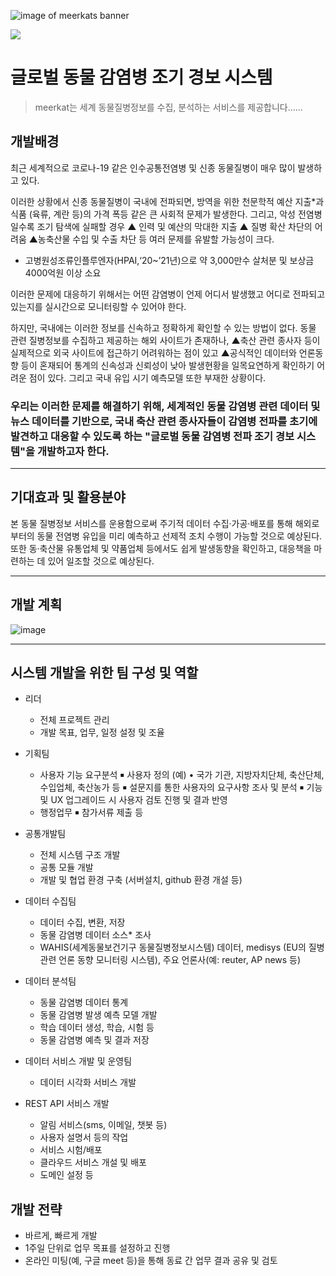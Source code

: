 ![image of meerkats banner](./photo/banner.png)

<img src="https://capsule-render.vercel.app/api?type=cylinder&color=auto&height=300&section=header&text=meerkats&animation=fadeIn&descSize=20&fontSize=120" />

# 글로벌 동물 감염병 조기 경보 시스템
> meerkat는 세계 동물질병정보를 수집, 분석하는 서비스를 제공합니다......


## 개발배경

 최근 세계적으로 코로나-19 같은 인수공통전염병 및 신종 동물질병이 매우 많이 발생하고 있다.

 이러한 상황에서 신종 동물질병이 국내에 전파되면, 방역을 위한 천문학적 예산 지출*과 식품 (육류, 계란 등)의 가격 폭등 같은 큰 사회적 문제가 발생한다. 그리고, 악성 전염병일수록 조기 탐색에 실패할 경우 ▲ 인력 및 예산의 막대한 지출 ▲ 질병 확산 차단의 어려움 ▲농축산물 수입 및 수출 차단 등 여러 문제를 유발할 가능성이 크다.
 * 고병원성조류인플루엔자(HPAI,‘20~’21년)으로 약 3,000만수 살처분 및 보상금 4000억원 이상 소요

 이러한 문제에 대응하기 위해서는 어떤 감염병이 언제 어디서 발생했고 어디로 전파되고 있는지를   실시간으로 모니터링할 수 있어야 한다.

 하지만, 국내에는 이러한 정보를 신속하고 정확하게 확인할 수 있는 방법이 없다.
 동물 관련 질병정보를 수집하고 제공하는 해외 사이트가 존재하나, ▲축산 관련 종사자 등이 실제적으로 외국 사이트에 접근하기 어려워하는 점이 있고 ▲공식적인 데이터와 언론동향 등이 혼재되어 통계의 신속성과 신뢰성이 낮아 발생현황을 일목요연하게 확인하기 어려운 점이 있다. 그리고 국내 유입 시기 예측모델 또한 부재한 상황이다.

### 우리는 이러한 문제를 해결하기 위해, 세계적인 동물 감염병 관련 데이터 및 뉴스 데이터를 기반으로, 국내 축산 관련 종사자들이 감염병 전파를 초기에 발견하고 대응할 수 있도록 하는 "글로벌 동물 감염병 전파 조기 경보 시스템"을 개발하고자 한다.
 ---
 
## 기대효과 및 활용분야
본 동물 질병정보 서비스를 운용함으로써 주기적 데이터 수집·가공·배포를 통해 해외로부터의 동물 전염병 유입을 미리 예측하고 선제적 조치 수행이 가능할 것으로 예상된다. 또한 동·축산물 유통업체 및 약품업체 등에서도 쉽게 발생동향을 확인하고, 대응책을 마련하는 데 있어 일조할 것으로 예상된다.

---
## 개발 계획
![image](https://user-images.githubusercontent.com/53881929/129583714-5acaa555-2464-48a5-8ac0-714d9a509182.png)

---
## 시스템 개발을 위한 팀 구성 및 역할
   * 리더
       - 전체 프로젝트 관리
       - 개발 목표, 업무, 일정 설정 및 조율
   * 기획팀
       - 사용자 기능 요구분석
       	￭ 사용자 정의 (예)
       	   • 국가 기관, 지방자치단체, 축산단체, 수입업체, 축산농가 등
       	￭ 설문지를 통한 사용자의 요구사항 조사 및 분석
       	￭ 기능 및 UX 업그레이드 시 사용자 검토 진행 및 결과 반영
       - 행정업무
       	￭ 참가서류 제출 등
   * 공통개발팀
       - 전체 시스템 구조 개발
       - 공통 모듈 개발
       - 개발 및 협업 환경 구축 (서버설치, github 환경 개설 등) 
   * 데이터 수집팀
       - 데이터 수집, 변환, 저장
       - 동물 감염병 데이터 소스* 조사
        * WAHIS(세계동물보건기구 동물질병정보시스템) 데이터, medisys (EU의 질병관련 언론 동향 모니터링 시스템), 주요 언론사(예: reuter, AP news 등)
    
   * 데이터 분석팀
       - 동물 감염병 데이터 통계
       - 동물 감염병 발생 예측 모델 개발
       - 학습 데이터 생성, 학습, 시험 등
       - 동물 감염병 예측 및 결과 저장

   * 데이터 서비스 개발 및 운영팀
       - 데이터 시각화 서비스 개발
     
   * REST API 서비스 개발
       - 알림 서비스(sms, 이메일, 챗봇 등)
       - 사용자 설명서 등의 작업
       - 서비스 시험/배포
       - 클라우드 서비스 개설 및 배포
       - 도메인 설정 등

## 개발 전략
   * 바르게, 빠르게 개발
   * 1주일 단위로 업무 목표를 설정하고 진행
   * 온라인 미팅(예, 구글 meet 등)을 통해 동료 간 업무 결과 공유 및 검토

